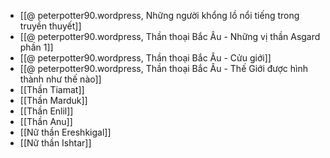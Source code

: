 - [[@ peterpotter90.wordpress, Những người khổng lồ nổi tiếng trong truyền thuyết]]
- [[@ peterpotter90.wordpress, Thần thoại Bắc Âu - Những vị thần Asgard phần 1]]
- [[@ peterpotter90.wordpress, Thần thoại Bắc Âu - Cửu giới]]
- [[@ peterpotter90.wordpress, Thần thoại Bắc Âu - Thế Giới được hình thành như thế nào]]
- [[Thần Tiamat]]
- [[Thần Marduk]]
- [[Thần Enlil]]
- [[Thần Anu]]
- [[Nữ thần Ereshkigal]]
- [[Nữ thần Ishtar]]
